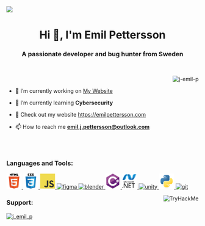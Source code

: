 <img src="https://capsule-render.vercel.app/api?type=waving&color=0:0e518f,100:8f319a&height=300&section=header&text=Emil%20Pettersson&fontSize=90&fontColor=f2f2f2"/>

<h1 align="center">Hi 👋, I'm Emil Pettersson</h1>
<h3 align="center">A passionate developer and bug hunter from Sweden</h3>
<br>
<p align="right">&nbsp;<img align="right" src="https://github-readme-stats.vercel.app/api?username=j-emil-p&show_icons=true&locale=en&hide_rank=true&theme=tokyonight&hide_border=true&hide=stars&include_all_commits=true" alt="j-emil-p" /></p>

- 🔭 I’m currently working on [My Website](https://emilpettersson.com/)
  
- 🌱 I’m currently learning **Cybersecurity**

- 📝 Check out my website https://emilpettersson.com

- 📫 How to reach me **emil.j.pettersson@outlook.com**



<br><br>
<h3 align="left">Languages and Tools:</h3>
<p align="left"> <a href="https://en.wikipedia.org/wiki/HTML" target="_blank" rel="noreferrer"> <img src="https://raw.githubusercontent.com/devicons/devicon/master/icons/html5/html5-original-wordmark.svg" alt="html5" width="40" height="40"/> </a> <a href="https://en.wikipedia.org/wiki/CSS" target="_blank" rel="noreferrer"> <img src="https://raw.githubusercontent.com/devicons/devicon/master/icons/css3/css3-original-wordmark.svg" alt="css3" width="40" height="40"/> </a> <a href="https://en.wikipedia.org/wiki/JavaScript" target="_blank" rel="noreferrer"> <img src="https://raw.githubusercontent.com/devicons/devicon/master/icons/javascript/javascript-original.svg" alt="javascript" width="40" height="40"/> </a> <a href="https://www.figma.com/" target="_blank" rel="noreferrer"> <img src="https://www.vectorlogo.zone/logos/figma/figma-icon.svg" alt="figma" width="40" height="40"/> </a> <a href="https://www.blender.org/" target="_blank" rel="noreferrer"> <img src="https://download.blender.org/branding/community/blender_community_badge_white.svg" alt="blender" width="40" height="40"/> </a> <a href="https://en.wikipedia.org/wiki/C_Sharp_(programming_language)" target="_blank" rel="noreferrer"> <img src="https://raw.githubusercontent.com/devicons/devicon/master/icons/csharp/csharp-original.svg" alt="csharp" width="40" height="40"/> </a> <a href="https://dotnet.microsoft.com/" target="_blank" rel="noreferrer"> <img src="https://raw.githubusercontent.com/devicons/devicon/master/icons/dot-net/dot-net-original-wordmark.svg" alt="dotnet" width="40" height="40"/> </a><a href="https://unity.com/" target="_blank" rel="noreferrer"> <img src="https://www.vectorlogo.zone/logos/unity3d/unity3d-icon.svg" alt="unity" width="40" height="40"/> </a> <a href="https://www.python.org" target="_blank" rel="noreferrer"> <img src="https://raw.githubusercontent.com/devicons/devicon/master/icons/python/python-original.svg" alt="python" width="40" height="40"/> </a> <a href="https://git-scm.com/" target="_blank" rel="noreferrer"> <img src="https://www.vectorlogo.zone/logos/git-scm/git-scm-icon.svg" alt="git" width="40" height="40"/> </a> </p>

<a href="https://tryhackme.com/r/p/emilpettersson" target="_blank" align="right"> <img src="https://tryhackme-badges.s3.amazonaws.com/emilpettersson.png" alt="TryHackMe" align="right"/> </a>

<h3 align="left">Support:</h3>
<p><a href="https://www.buymeacoffee.com/j_emil_p"> <img align="center" src="https://cdn.buymeacoffee.com/buttons/v2/default-yellow.png" height="50" width="210" alt="j_emil_p" /></a></p><br><br>
